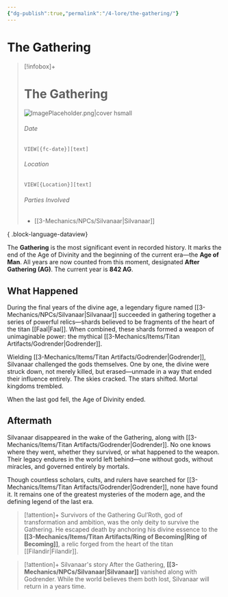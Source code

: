 ```yaml
---
{"dg-publish":true,"permalink":"/4-lore/the-gathering/"}
---
```



# The Gathering
> [!infobox]+
> # The Gathering
> ![ImagePlaceholder.png|cover hsmall](/img/user/z_Assets/Placeholder%20Images/ImagePlaceholder.png)
> ###### Date
>`VIEW[{fc-date}][text]`
> ###### Location
>`VIEW[{Location}][text]`
> ###### Parties Involved
> - [[3-Mechanics/NPCs/Silvanaar\|Silvanaar]]
> 
{ .block-language-dataview}

The **Gathering** is the most significant event in recorded history. It marks the end of the Age of Divinity and the beginning of the current era—the **Age of Man**. All years are now counted from this moment, designated **After Gathering (AG)**. The current year is **842 AG**.

## What Happened

During the final years of the divine age, a legendary figure named [[3-Mechanics/NPCs/Silvanaar\|Silvanaar]] succeeded in gathering together a series of powerful relics—shards believed to be fragments of the heart of the titan [[Faal\|Faal]]. When combined, these shards formed a weapon of unimaginable power: the mythical [[3-Mechanics/Items/Titan Artifacts/Godrender\|Godrender]].

Wielding [[3-Mechanics/Items/Titan Artifacts/Godrender\|Godrender]], Silvanaar challenged the gods themselves. One by one, the divine were struck down, not merely killed, but erased—unmade in a way that ended their influence entirely. The skies cracked. The stars shifted. Mortal kingdoms trembled.

When the last god fell, the Age of Divinity ended.

## Aftermath

Silvanaar disappeared in the wake of the Gathering, along with [[3-Mechanics/Items/Titan Artifacts/Godrender\|Godrender]]. No one knows where they went, whether they survived, or what happened to the weapon. Their legacy endures in the world left behind—one without gods, without miracles, and governed entirely by mortals.

Though countless scholars, cults, and rulers have searched for [[3-Mechanics/Items/Titan Artifacts/Godrender\|Godrender]], none have found it. It remains one of the greatest mysteries of the modern age, and the defining legend of the last era.

> [!attention]+ Survivors of the Gathering
> Gul’Roth, god of transformation and ambition, was the only deity to survive the Gathering. He escaped death by anchoring his divine essence to the **[[3-Mechanics/Items/Titan Artifacts/Ring of Becoming\|Ring of Becoming]]**, a relic forged from the heart of the titan [[Filandir\|Filandir]].

> [!attention]+ Silvanaar's story
> After the Gathering, **[[3-Mechanics/NPCs/Silvanaar\|Silvanaar]]** vanished along with Godrender. While the world believes them both lost, Silvanaar will return in a years time.